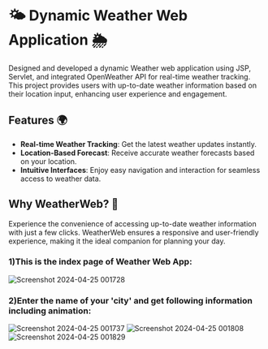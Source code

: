 # 🌤️ Dynamic Weather Web Application 🌦️

Designed and developed a dynamic Weather web application using JSP, Servlet, and integrated OpenWeather API for real-time weather tracking. This project provides users with up-to-date weather information based on their location input, enhancing user experience and engagement.

## Features 🌍
- **Real-time Weather Tracking**: Get the latest weather updates instantly.
- **Location-Based Forecast**: Receive accurate weather forecasts based on your location.
- **Intuitive Interfaces**: Enjoy easy navigation and interaction for seamless access to weather data.

## Why WeatherWeb? 🌈
Experience the convenience of accessing up-to-date weather information with just a few clicks. WeatherWeb ensures a responsive and user-friendly experience, making it the ideal companion for planning your day.


### 1)This is the index page of Weather Web App:
![Screenshot 2024-04-25 001728](https://github.com/Aryesh404/Weather-Web-App/assets/142689032/3d9fdfff-4e8f-4ea6-9596-6c507538e93e)

### 2)Enter the name of your 'city' and get following information including animation:
![Screenshot 2024-04-25 001737](https://github.com/Aryesh404/Weather-Web-App/assets/142689032/ff6fcb9c-cce0-43a6-aa76-da81a07edec5)
![Screenshot 2024-04-25 001808](https://github.com/Aryesh404/Weather-Web-App/assets/142689032/4648863a-94f1-455e-8f59-ff7c90946985)
![Screenshot 2024-04-25 001829](https://github.com/Aryesh404/Weather-Web-App/assets/142689032/33aea5db-dbf1-45ef-a5c8-666e03e5dcc2)
